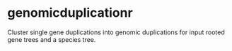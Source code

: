 # genomicduplicationr
Cluster single gene duplications into genomic duplications for input rooted gene trees and a species tree.

